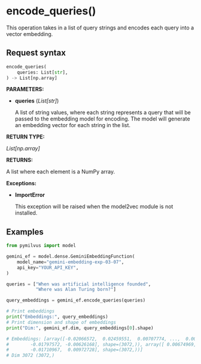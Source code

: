 # encode_queries()

This operation takes in a list of query strings and encodes each query into a vector embedding.

## Request syntax

```python
encode_queries(
    queries: List[str], 
) -> List[np.array]
```

**PARAMETERS:**

- **queries** (*List[str]*)

    A list of string values, where each string represents a query that will be passed to the embedding model for encoding. The model will generate an embedding vector for each string in the list.

**RETURN TYPE:**

*List[np.array]*

**RETURNS:**

A list where each element is a NumPy array.

**Exceptions:**

- **ImportError**

    This exception will be raised when the model2vec module is not installed.

## Examples

```python
from pymilvus import model

gemini_ef = model.dense.GeminiEmbeddingFunction(
    model_name="gemini-embedding-exp-03-07",
    api_key="YOUR_API_KEY",
)

queries = ["When was artificial intelligence founded", 
           "Where was Alan Turing born?"]

query_embeddings = gemini_ef.encode_queries(queries)

# Print embeddings
print("Embeddings:", query_embeddings)
# Print dimension and shape of embeddings
print("Dim:", gemini_ef.dim, query_embeddings[0].shape)

# Embeddings: [array([-0.02066572,  0.02459551,  0.00707774, ...,  0.00259341,
#        -0.01797572, -0.00626168], shape=(3072,)), array([ 0.00674969,  0.03023903,  0.01230692, ...,  0.00160009,
#        -0.01710967,  0.00972728], shape=(3072,))]
# Dim 3072 (3072,)
```

